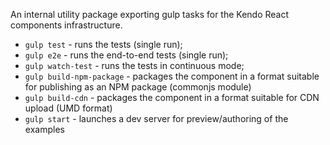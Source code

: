 An internal utility package exporting gulp tasks for the Kendo React components infrastructure.

 - `gulp test` - runs the tests (single run);
 - `gulp e2e` - runs the end-to-end tests (single run);
 - `gulp watch-test` - runs the tests in continuous mode;
 - `gulp build-npm-package` - packages the component in a format suitable for publishing as an NPM package (commonjs module)
 - `gulp build-cdn` - packages the component in a format suitable for CDN upload (UMD format)
 - `gulp start` - launches a dev server for preview/authoring of the examples
